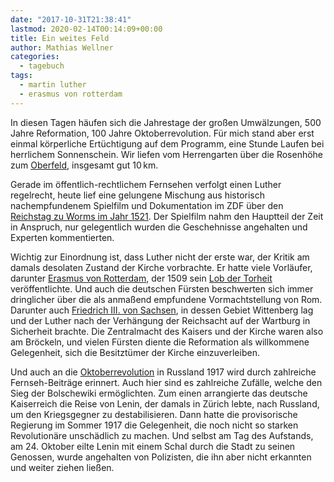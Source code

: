 ```yaml
---
date: "2017-10-31T21:38:41"
lastmod: 2020-02-14T00:14:09+00:00
title: Ein weites Feld
author: Mathias Wellner
categories:
  - tagebuch
tags:
  - martin luther
  - erasmus von rotterdam
---
```

In diesen Tagen häufen sich die Jahrestage der großen Umwälzungen, 500 Jahre Reformation, 100 Jahre Oktoberrevolution. Für mich stand aber erst einmal körperliche Ertüchtigung auf dem Programm, eine Stunde Laufen bei herrlichem Sonnenschein. Wir liefen vom Herrengarten über die Rosenhöhe zum [Oberfeld](https://de.wikipedia.org/wiki/Oberfeld_(Darmstadt)), insgesamt gut 10&thinsp;km. 

<!--more-->

Gerade im öffentlich-rechtlichem Fernsehen verfolgt einen Luther regelrecht, heute lief eine gelungene Mischung aus historisch nachempfundenem Spielfilm und Dokumentation im ZDF über den [Reichstag zu Worms im Jahr 1521](https://de.wikipedia.org/wiki/Reichstag_zu_Worms_(1521)). Der Spielfilm nahm den Hauptteil der Zeit in Anspruch, nur gelegentlich wurden die Geschehnisse angehalten und Experten kommentierten. 

Wichtig zur Einordnung ist, dass Luther nicht der erste war, der Kritik am damals desolaten Zustand der Kirche vorbrachte. Er hatte viele Vorläufer, darunter [Erasmus von Rotterdam](https://de.wikipedia.org/wiki/Erasmus_von_Rotterdam), der 1509 sein [Lob der Torheit](https://de.wikipedia.org/wiki/Lob_der_Torheit) veröffentlichte. Und auch die deutschen Fürsten beschwerten sich immer dringlicher über die als anmaßend empfundene Vormachtstellung von Rom. Darunter auch [Friedrich III. von Sachsen](https://de.wikipedia.org/wiki/Friedrich_III._(Sachsen)), in dessen Gebiet Wittenberg lag und der Luther nach der Verhängung der Reichsacht auf der Wartburg in Sicherheit brachte. Die Zentralmacht des Kaisers und der Kirche waren also am Bröckeln, und vielen Fürsten diente die Reformation als willkommene Gelegenheit, sich die Besitztümer der Kirche einzuverleiben. 

Und auch an die [Oktoberrevolution](https://de.wikipedia.org/wiki/Oktoberrevolution) in Russland 1917 wird durch zahlreiche Fernseh-Beiträge erinnert. Auch hier sind es zahlreiche Zufälle, welche den Sieg der Bolschewiki ermöglichten. Zum einen arrangierte das deutsche Kaiserreich die Reise von Lenin, der damals in Zürich lebte, nach Russland, um den Kriegsgegner zu destabilisieren. Dann hatte die provisorische Regierung im Sommer 1917 die Gelegenheit, die noch nicht so starken Revolutionäre unschädlich zu machen. Und selbst am Tag des Aufstands, am 24. Oktober eilte Lenin mit einem Schal durch die Stadt zu seinen Genossen, wurde angehalten von Polizisten, die ihn aber nicht erkannten und weiter ziehen ließen. 

